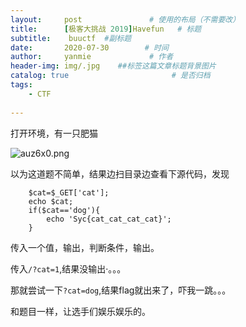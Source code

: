 ```yaml
---
layout:     post               # 使用的布局（不需要改）
title:      [极客大挑战 2019]Havefun   # 标题 
subtitle:    buuctf  #副标题
date:       2020-07-30        # 时间
author:     yanmie             # 作者
header-img: img/.jpg    ##标签这篇文章标题背景图片
catalog: true                       # 是否归档
tags:                               
    - CTF
  
--- 
```


打开环境，有一只肥猫

![auz6x0.png](https://s1.ax1x.com/2020/07/30/auz6x0.png)

以为这道题不简单，结果边扫目录边查看下源代码，发现


        $cat=$_GET['cat'];
        echo $cat;
        if($cat=='dog'){
            echo 'Syc{cat_cat_cat_cat}';
        }

传入一个值，输出，判断条件，输出。

传入`/?cat=1`,结果没输出·。。。

那就尝试一下`?cat=dog`,结果flag就出来了，吓我一跳。。。

和题目一样，让选手们娱乐娱乐的。